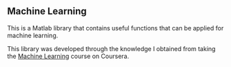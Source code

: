 Machine Learning
---

This is a Matlab library that contains useful functions that can be applied for machine learning.

This library was developed through the knowledge I obtained from taking the [Machine Learning](https://www.coursera.org/learn/machine-learning) course on Coursera.
